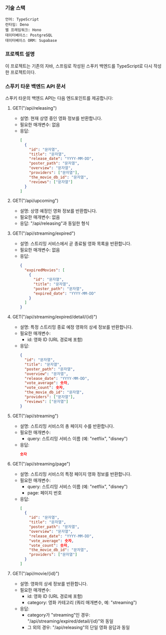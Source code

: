 ### 기술 스택
```
언어: TypeScript
런타임: Deno
웹 프레임워크: Hono 
데이터베이스: PostgreSQL
데이터베이스 ORM: Supabase
```

### 프로젝트 설명 
이 프로젝트는 기존의 자바, 스프링로 작성된 스푸키 백엔드를 TypeScript로 다시 작성한 프로젝트이다. 
 

### 스푸키 타운 백엔드 API 문서

스푸키 타운의 백엔드 API는 다음 엔드포인트를 제공합니다:

1. GET("/api/releasing")
   - 설명: 현재 상영 중인 영화 정보를 반환합니다.
   - 필요한 매개변수: 없음
   - 응답:
     ```json
     [
       {
         "id": "문자열",
         "title": "문자열",
         "release_date": "YYYY-MM-DD",
         "poster_path": "문자열",
         "overview": "문자열",
         "providers": ["문자열"],
         "the_movie_db_id": "문자열",
         "reviews": ["문자열"]
       }
     ]
     ```

2. GET("/api/upcoming")
   - 설명: 상영 예정인 영화 정보를 반환합니다.
   - 필요한 매개변수: 없음
   - 응답: "/api/releasing"과 동일한 형식

3. GET("/api/streaming/expired")
   - 설명: 스트리밍 서비스에서 곧 종료될 영화 목록을 반환합니다.
   - 필요한 매개변수: 없음
   - 응답:
     ```json
     {
       "expiredMovies": [
         {
           "id": "문자열",
           "title": "문자열",
           "poster_path": "문자열",
           "expired_date": "YYYY-MM-DD"
         }
       ]
     }
     ```

4. GET("/api/streaming/expired/detail/{id}")
   - 설명: 특정 스트리밍 종료 예정 영화의 상세 정보를 반환합니다.
   - 필요한 매개변수: 
     - id: 영화 ID (URL 경로에 포함)
   - 응답:
     ```json
     {
       "id": "문자열",
       "title": "문자열",
       "poster_path": "문자열",
       "overview": "문자열",
       "release_date": "YYYY-MM-DD",
       "vote_average": 숫자,
       "vote_count": 숫자,
       "the_movie_db_id": "문자열",
       "providers": ["문자열"],
       "reviews": ["문자열"]
     }
     ```

5. GET("/api/streaming")
   - 설명: 스트리밍 서비스의 총 페이지 수를 반환합니다.
   - 필요한 매개변수:
     - query: 스트리밍 서비스 이름 (예: "netflix", "disney")
   - 응답: 
     ```json
     숫자
     ```

6. GET("/api/streaming/page")
   - 설명: 스트리밍 서비스의 특정 페이지 영화 정보를 반환합니다.
   - 필요한 매개변수:
     - query: 스트리밍 서비스 이름 (예: "netflix", "disney")
     - page: 페이지 번호
   - 응답:
     ```json
     [
       {
         "id": "문자열",
         "title": "문자열",
         "poster_path": "문자열",
         "overview": "문자열",
         "release_date": "YYYY-MM-DD",
         "vote_average": 숫자,
         "vote_count": 숫자,
         "the_movie_db_id": "문자열",
         "providers": ["문자열"]
       }
     ]
     ```

7. GET("/api/movie/{id}")
   - 설명: 영화의 상세 정보를 반환합니다.
   - 필요한 매개변수:
     - id: 영화 ID (URL 경로에 포함)
     - category: 영화 카테고리 (쿼리 매개변수, 예: "streaming")
   - 응답:
     - category가 "streaming"인 경우: "/api/streaming/expired/detail/{id}"와 동일
     - 그 외의 경우: "/api/releasing"의 단일 영화 응답과 동일